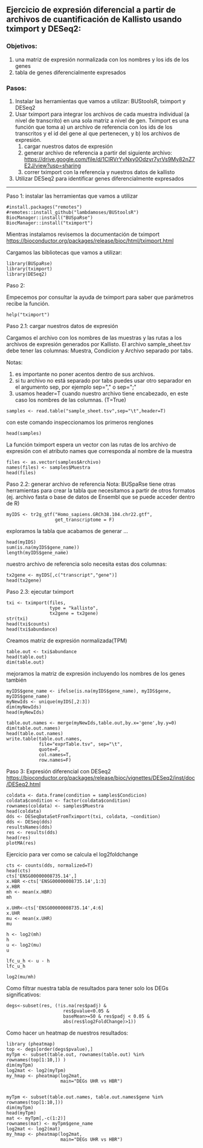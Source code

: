 
## Ejercicio de expresión diferencial a partir de archivos de cuantificación de Kallisto usando tximport y DESeq2:
 
### Objetivos:
1. una matriz de expresión normalizada con los nombres y los ids de los genes
2. tabla de genes diferencialmente expresados 

### Pasos:
1. Instalar las herramientas que vamos a utilizar: BUStoolsR, tximport y DESeq2
2. Usar tximport para integrar los archivos de cada muestra individual (a nivel de transcrito) en una sola matriz a nivel de gen. Tximport es una función que toma a) un archivo de referencia con los ids de los transcritos y el id del gene al que pertenecen, y b) los archivos de expresión.
   1. cargar nuestros datos de expresión
   2. generar archivo de referencia a partir del siguiente archivo:
 https://drive.google.com/file/d/1CIRVrYvNxy0Odzyr7yrVs9My82nZ7E2J/view?usp=sharing
   3. correr tximport con la referencia y nuestros datos de kallisto
3. Utilizar DESeq2 para identificar genes diferencialmente expresados
---

Paso 1: instalar las herramientas que vamos a utilizar
```
#install.packages("remotes")
#remotes::install_github("lambdamoses/BUStoolsR")
BiocManager::install("BUSpaRse")
BiocManager::install("tximport")
```


Mientras instalamos revisemos la documentación de tximport
https://bioconductor.org/packages/release/bioc/html/tximport.html

Cargamos las bibliotecas que vamos a utilizar:

```
library(BUSpaRse)
library(tximport)
library(DESeq2)
```


Paso 2:

Empecemos por consultar la ayuda de tximport para saber que parámetros recibe la función.
```
help("tximport")
```

Paso 2.1: cargar nuestros datos de expresión

Cargamos el archivo con los nombres de las muestras y las rutas a los archivos de expresión generados por Kallisto. El archivo sample_sheet.tsv debe tener las columnas: Muestra, Condicion y Archivo separado por tabs. 

Notas: 
1. es importante no poner acentos dentro de sus archivos.
2. si tu archivo no está separado por tabs puedes usar otro separador en el argumento sep, por ejemplo sep="," o sep=";"
3. usamos header=T cuando nuestro archivo tiene encabezado, en este caso los nombres de las columnas. (T=True)

```
samples <- read.table("sample_sheet.tsv",sep="\t",header=T)
```

con este comando inspeccionamos los primeros renglones

```
head(samples)
```

La función tximport espera un vector con las rutas de los archivo de expresión con el atributo names que corresponda al nombre de la muestra

```
files <- as.vector(samples$Archivo)
names(files) <- samples$Muestra 
head(files)
```

Paso 2.2: generar archivo de referencia
Nota: BUSpaRse tiene otras herramientas para crear la tabla que necesitamos a partir de otros formatos (ej. archivo fasta o base de datos de Ensembl que se puede acceder dentro de R)

```
myIDS <- tr2g_gtf("Homo_sapiens.GRCh38.104.chr22.gtf",
                  get_transcriptome = F)
```

exploramos la tabla que acabamos de generar ...

```
head(myIDS)
sum(is.na(myIDS$gene_name))
length(myIDS$gene_name)
```

nuestro archivo de referencia solo necesita estas dos columnas:

```
tx2gene <- myIDS[,c("transcript","gene")]
head(tx2gene)
```
 
Paso 2.3: ejecutar tximport

```
txi <- tximport(files, 
                type = "kallisto", 
                tx2gene = tx2gene)
str(txi)
head(txi$counts)
head(txi$abundance)
```

Creamos matriz de expresión normalizada(TPM) 

```
table.out <- txi$abundance
head(table.out)
dim(table.out)
```
 
mejoramos la matriz de expresión incluyendo los nombres de los genes también

```
myIDS$gene_name <- ifelse(is.na(myIDS$gene_name), myIDS$gene, myIDS$gene_name)
myNewIds <- unique(myIDS[,2:3])
dim(myNewIds)
head(myNewIds)

table.out.names <- merge(myNewIds,table.out,by.x='gene',by.y=0)
dim(table.out.names)
head(table.out.names)
write.table(table.out.names, 
            file="exprTable.tsv", sep="\t", 
            quote=F, 
            col.names=T,
            row.names=F)
```

Paso 3: Expresión diferencial con DESeq2  https://bioconductor.org/packages/release/bioc/vignettes/DESeq2/inst/doc/DESeq2.html

```
coldata <- data.frame(condition = samples$Condicion)
coldata$condition <- factor(coldata$condition)
rownames(coldata) <- samples$Muestra
head(coldata)
dds <- DESeqDataSetFromTximport(txi, coldata, ~condition)
dds <- DESeq(dds)
resultsNames(dds)
res <- results(dds)
head(res)
plotMA(res)
```

Ejercicio para ver como se calcula el log2foldchange

```
cts <- counts(dds, normalized=T)
head(cts)
cts['ENSG00000008735.14',]
x.HBR <-cts['ENSG00000008735.14',1:3]
x.HBR
mh <- mean(x.HBR)
mh 

x.UHR<-cts['ENSG00000008735.14',4:6]
x.UHR
mu <- mean(x.UHR)
mu

h <- log2(mh)
h
u <- log2(mu)
u

lfc_u_h <- u - h
lfc_u_h

log2(mu/mh)
```

Como filtrar nuestra tabla de resultados para tener solo los DEGs significativos:

```
degs<-subset(res, (!is.na(res$padj) & 
                     res$pvalue<0.05 & 
                     baseMean>=50 & res$padj < 0.05 & 
                     abs(res$log2FoldChange)>1))
```

Como hacer un heatmap de nuestros resultados:
```
library (pheatmap)
top <- degs[order(degs$pvalue),]
myTpm <- subset(table.out, rownames(table.out) %in% rownames(top[1:10,]) )
dim(myTpm)
log2mat <- log2(myTpm)
my_hmap <- pheatmap(log2mat,
                    main="DEGs UHR vs HBR")


myTpm <- subset(table.out.names, table.out.names$gene %in% rownames(top[1:10,]))
dim(myTpm)
head(myTpm)
mat <- myTpm[,-c(1:2)]
rownames(mat) <- myTpm$gene_name
log2mat <- log2(mat)
my_hmap <- pheatmap(log2mat,
                    main="DEGs UHR vs HBR")
```
